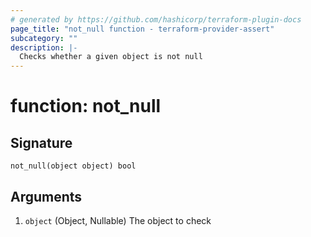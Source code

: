 ```yaml
---
# generated by https://github.com/hashicorp/terraform-plugin-docs
page_title: "not_null function - terraform-provider-assert"
subcategory: ""
description: |-
  Checks whether a given object is not null
---
```


# function: not_null





## Signature

<!-- signature generated by tfplugindocs -->
```text
not_null(object object) bool
```

## Arguments

<!-- arguments generated by tfplugindocs -->
1. `object` (Object, Nullable) The object to check

